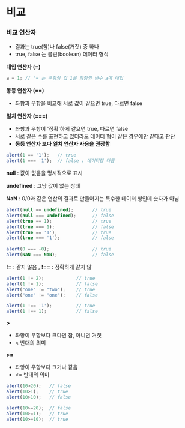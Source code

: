 # 비교

### 비교 연산자

* 결과는 true\(참\)나 false\(거짓\) 중 하나
* true, false 는 블린\(boolean\) 데이터 형식 

**대입 연산자 \(=\)**

```javascript
a = 1; // '='는 우항의 값 1을 좌항의 변수 a에 대입 
```

**동등 연산자 \(==\)**

* 좌항과 우항을 비교해 서로 값이 같으면 true, 다르면 false

**일치 연산자 \(===\)**

* 좌항과 우항이 '정확'하게 같으면 true, 다르면 false
* 서로 같은 수를 표현하고 있더라도 데이터 형이 같은 경우에만 같다고 판단
* **동등 연산자 보다 일치 연산자 사용을 권장함**

```javascript
alert(1 == '1');   // true
alert(1 === '1');  // false : 데이터형 다름
```

**null** : 값이 없음을 명시적으로 표시 

**undefined** : 그냥 값이 없는 상태 

**NaN** : 0/0과 같은 연산의 결과로 만들어지는 특수한 데이터 형인데 숫자가 아님

```javascript
alert(null == undefined);       // true
alert(null === undefined);      // false
alert(true == 1);               // true
alert(true === 1);              // false
alert(true == '1');             // true
alert(true === '1');            // false
 
alert(0 === -0);                // true
alert(NaN === NaN);             // false
```

**!=** : 같지 않음 , **!==** : 정확하게 같지 않 

```javascript
alert(1 != 2);            // true
alert(1 != 1);            // false
alert("one" != "two");    // true
alert("one" != "one");    // false

alert(1 !== '1');         // true
alert(1 !== 1);           // false
```

**&gt;**

* 좌항이 우항보다 크다면 참, 아니면 거짓
* &lt; 반대의 의미

**&gt;=**

* 좌항이 우항보다 크거나 같음
* &lt;= 반대의 의미

```javascript
alert(10>20);   // false
alert(10>1);    // true
alert(10>10);   // false

alert(10>=20);  // false
alert(10>=1);   // true
alert(10>=10);  // true
```

